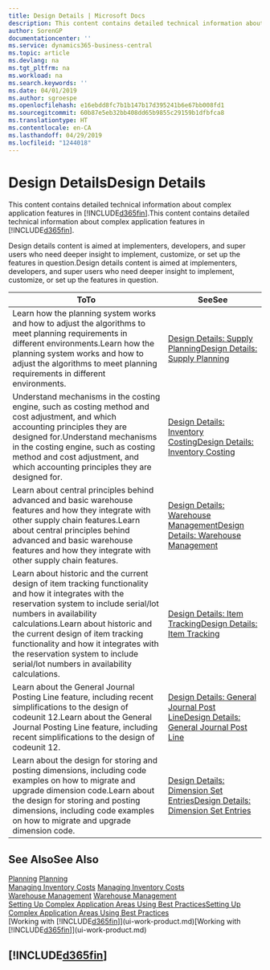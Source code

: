 ```yaml
---
title: Design Details | Microsoft Docs
description: This content contains detailed technical information about complex application features in Business Central.
author: SorenGP
documentationcenter: ''
ms.service: dynamics365-business-central
ms.topic: article
ms.devlang: na
ms.tgt_pltfrm: na
ms.workload: na
ms.search.keywords: ''
ms.date: 04/01/2019
ms.author: sgroespe
ms.openlocfilehash: e16ebdd8fc7b1b147b17d395241b6e67bb008fd1
ms.sourcegitcommit: 60b87e5eb32bb408dd65b9855c29159b1dfbfca8
ms.translationtype: HT
ms.contentlocale: en-CA
ms.lasthandoff: 04/29/2019
ms.locfileid: "1244018"
---
```

# <a name="design-details"></a><span data-ttu-id="3bc27-103">Design Details</span><span class="sxs-lookup"><span data-stu-id="3bc27-103">Design Details</span></span>
<span data-ttu-id="3bc27-104">This content contains detailed technical information about complex application features in [!INCLUDE[d365fin](includes/d365fin_md.md)].</span><span class="sxs-lookup"><span data-stu-id="3bc27-104">This content contains detailed technical information about complex application features in [!INCLUDE[d365fin](includes/d365fin_md.md)].</span></span>  

 <span data-ttu-id="3bc27-105">Design details content is aimed at implementers, developers, and super users who need deeper insight to implement, customize, or set up the features in question.</span><span class="sxs-lookup"><span data-stu-id="3bc27-105">Design details content is aimed at implementers, developers, and super users who need deeper insight to implement, customize, or set up the features in question.</span></span>  

|<span data-ttu-id="3bc27-106">**To**</span><span class="sxs-lookup"><span data-stu-id="3bc27-106">**To**</span></span>|<span data-ttu-id="3bc27-107">**See**</span><span class="sxs-lookup"><span data-stu-id="3bc27-107">**See**</span></span>|  
|------------|-------------|  
|<span data-ttu-id="3bc27-108">Learn how the planning system works and how to adjust the algorithms to meet planning requirements in different environments.</span><span class="sxs-lookup"><span data-stu-id="3bc27-108">Learn how the planning system works and how to adjust the algorithms to meet planning requirements in different environments.</span></span>|[<span data-ttu-id="3bc27-109">Design Details: Supply Planning</span><span class="sxs-lookup"><span data-stu-id="3bc27-109">Design Details: Supply Planning</span></span>](design-details-supply-planning.md)|  
|<span data-ttu-id="3bc27-110">Understand mechanisms in the costing engine, such as costing method and cost adjustment, and which accounting principles they are designed for.</span><span class="sxs-lookup"><span data-stu-id="3bc27-110">Understand mechanisms in the costing engine, such as costing method and cost adjustment, and which accounting principles they are designed for.</span></span>|[<span data-ttu-id="3bc27-111">Design Details: Inventory Costing</span><span class="sxs-lookup"><span data-stu-id="3bc27-111">Design Details: Inventory Costing</span></span>](design-details-inventory-costing.md)|  
|<span data-ttu-id="3bc27-112">Learn about central principles behind advanced and basic warehouse features and how they integrate with other supply chain features.</span><span class="sxs-lookup"><span data-stu-id="3bc27-112">Learn about central principles behind advanced and basic warehouse features and how they integrate with other supply chain features.</span></span>|[<span data-ttu-id="3bc27-113">Design Details: Warehouse Management</span><span class="sxs-lookup"><span data-stu-id="3bc27-113">Design Details: Warehouse Management</span></span>](design-details-warehouse-management.md)|  
|<span data-ttu-id="3bc27-114">Learn about historic and the current design of item tracking functionality and how it integrates with the reservation system to include serial/lot numbers in availability calculations.</span><span class="sxs-lookup"><span data-stu-id="3bc27-114">Learn about historic and the current design of item tracking functionality and how it integrates with the reservation system to include serial/lot numbers in availability calculations.</span></span>|[<span data-ttu-id="3bc27-115">Design Details: Item Tracking</span><span class="sxs-lookup"><span data-stu-id="3bc27-115">Design Details: Item Tracking</span></span>](design-details-item-tracking.md)|  
|<span data-ttu-id="3bc27-116">Learn about the General Journal Posting Line feature, including recent simplifications to the design of codeunit 12.</span><span class="sxs-lookup"><span data-stu-id="3bc27-116">Learn about the General Journal Posting Line feature, including recent simplifications to the design of codeunit 12.</span></span>|[<span data-ttu-id="3bc27-117">Design Details: General Journal Post Line</span><span class="sxs-lookup"><span data-stu-id="3bc27-117">Design Details: General Journal Post Line</span></span>](design-details-general-journal-post-line.md)|
|<span data-ttu-id="3bc27-118">Learn about the design for storing and posting dimensions, including code examples on how to migrate and upgrade dimension code.</span><span class="sxs-lookup"><span data-stu-id="3bc27-118">Learn about the design for storing and posting dimensions, including code examples on how to migrate and upgrade dimension code.</span></span>|[<span data-ttu-id="3bc27-119">Design Details: Dimension Set Entries</span><span class="sxs-lookup"><span data-stu-id="3bc27-119">Design Details: Dimension Set Entries</span></span>](design-details-dimension-set-entries.md)| 

## <a name="see-also"></a><span data-ttu-id="3bc27-120">See Also</span><span class="sxs-lookup"><span data-stu-id="3bc27-120">See Also</span></span>  
 <span data-ttu-id="3bc27-121">[Planning](production-planning.md) </span><span class="sxs-lookup"><span data-stu-id="3bc27-121">[Planning](production-planning.md) </span></span>  
 <span data-ttu-id="3bc27-122">[Managing Inventory Costs](finance-manage-inventory-costs.md) </span><span class="sxs-lookup"><span data-stu-id="3bc27-122">[Managing Inventory Costs](finance-manage-inventory-costs.md) </span></span>  
 <span data-ttu-id="3bc27-123">[Warehouse Management](warehouse-manage-warehouse.md) </span><span class="sxs-lookup"><span data-stu-id="3bc27-123">[Warehouse Management](warehouse-manage-warehouse.md) </span></span>  
 [<span data-ttu-id="3bc27-124">Setting Up Complex Application Areas Using Best Practices</span><span class="sxs-lookup"><span data-stu-id="3bc27-124">Setting Up Complex Application Areas Using Best Practices</span></span>](set-up-complex-application-areas-using-best-practices.md)  
 <span data-ttu-id="3bc27-125">[Working with [!INCLUDE[d365fin](includes/d365fin_md.md)]](ui-work-product.md)</span><span class="sxs-lookup"><span data-stu-id="3bc27-125">[Working with [!INCLUDE[d365fin](includes/d365fin_md.md)]](ui-work-product.md)</span></span>

 ## [!INCLUDE[d365fin](includes/free_trial_md.md)]  
